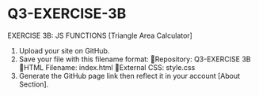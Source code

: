# Q3-EXERCISE-3B
EXERCISE 3B: JS FUNCTIONS [Triangle Area Calculator]

1. Upload your site on GitHub.
2. Save your file with this filename format:
      💜Repository: Q3-EXERCISE 3B
      💜HTML Filename: index.html
      💜External CSS: style.css
3. Generate the GitHub page link then reflect it in your account [About Section].
